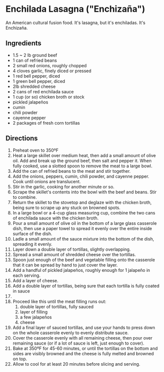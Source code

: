 # Enchilada Lasagna ("Enchizaña")

An American cultural fusion food. It's lasagna, but it's enchiladas. It's Enchizaña.

## Ingredients

- 1.5 ~ 2 lb ground beef
- 1 can of refried beans
- 2 small red onions, roughly chopped
- 4 cloves garlic, finely diced or pressed
- 1 red bell pepper, diced
- 1 green bell pepper, diced
- 2lb shredded cheese
- 2 cans of red enchilada sauce
- 1 cup (or so) chicken broth or stock
- pickled jalapeños
- cumin
- chili powder
- cayenne pepper
- 2 packages of fresh corn tortillas

## Directions

1. Preheat oven to 350ºF
2. Heat a large skillet over medium heat, then add a small amount of olive oil. Add and break up the ground beef, then salt and pepper it. When fully cooked, use a slotted spoon to remove the meat to a large bowl.
3. Add the can of refried beans to the meat and stir together.
4. Add the onions, peppers, cumin, chili powder, and cayenne pepper. Cook until onions are translucent.
5. Stir in the garlic, cooking for another minute or so. 
6. Scrape the skillet's contents into the bowl with the beef and beans. Stir to combine.
7. Return the skillet to the stovetop and deglaze with the chicken broth, being sure to scrape up any stuck on browned spots.
8. In a large bowl or a 4-cup glass measuring cup, combine the two cans of enchilada sauce with the chicken broth.
9. Pour a small amount of olive oil in the bottom of a large glass casserole dish, then use a paper towel to spread it evenly over the entire inside surface of the dish.
10. Ladle a small amount of the sauce mixture into the bottom of the dish, spreading it evenly.
11. Layer down a double layer of tortillas, slightly overlapping.
12. Spread a small amount of shredded cheese over the tortillas.
13. Spoon just enough of the beef and vegetable filling onto the casserole that it can be spread by hand to just cover the layer.
14. Add a handful of pickled jalapeños, roughly enough for 1 jalapeño in each serving.
15. Add a layer of cheese.
16. Add a double layer of tortillas, being sure that each tortilla is fully coated in sauce
17. 
18. Proceed like this until the meat filling runs out:
    1.  double layer of tortillas, fully sauced
    2.  layer of filling
    3.  a few jalapeños
    4.  cheese
19. Add a final layer of sauced tortillas, and use your hands to press down on the whole casserole evenly to evenly distribute sauce.
20. Cover the casserole evenly with all remaining cheese, then pour over remaining sauce (or if a lot of sauce is left, just enough to cover).
21. Bake at 350ºF for 45-60 minutes, or until the tortillas on the bottom and sides are visibly browned and the cheese is fully melted and browned on top.
22. Allow to cool for at least 20 minutes before slicing and serving.